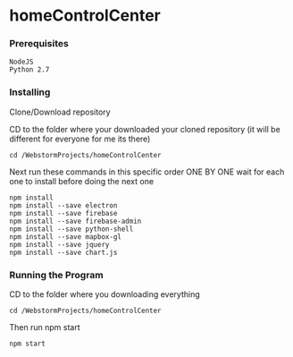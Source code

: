 # homeControlCenter


### Prerequisites

```
NodeJS
Python 2.7
```

### Installing

Clone/Download repository

CD to the folder where your downloaded your cloned repository (it will be different for everyone for me its there)

```
cd /WebstormProjects/homeControlCenter
```

Next run these commands in this specific order ONE BY ONE wait for each one to install before doing the next one

```
npm install
npm install --save electron
npm install --save firebase
npm install --save firebase-admin
npm install --save python-shell
npm install --save mapbox-gl 
npm install --save jquery
npm install --save chart.js

```


### Running the Program

CD to the folder where you downloading everything
```
cd /WebstormProjects/homeControlCenter
```

Then run npm start

```
npm start
```
